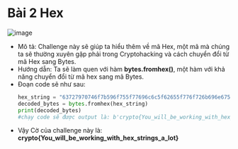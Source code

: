 # Bài 2 Hex
![image](https://hackmd.io/_uploads/rJT0Q4Vda.png)
- Mô tả: Challenge này sẽ giúp ta hiểu thêm về mã Hex, một mã mà chúng ta sẽ thường xuyên gặp phải trong Cryptohacking và cách chuyển đổi từ mã Hex sang Bytes.
- Hướng dẫn: Ta sẽ làm quen với hàm **bytes.fromhex()**, một hàm với khả năng chuyển đổi từ mã hex sang mã Bytes.
- Đoạn code sẽ như sau:
    ```python
    hex_string = "63727970746f7b596f755f77696c6c5f62655f776f726b696e675f776974685f6865785f737472696e67735f615f6c6f747d"
    decoded_bytes = bytes.fromhex(hex_string)
    print(decoded_bytes)
    #chạy code sẽ được output là: b'crypto{You_will_be_working_with_hex_strings_a_lot}'
    ```
- Vậy Cờ của challenge này là:
**crypto{You_will_be_working_with_hex_strings_a_lot}**

